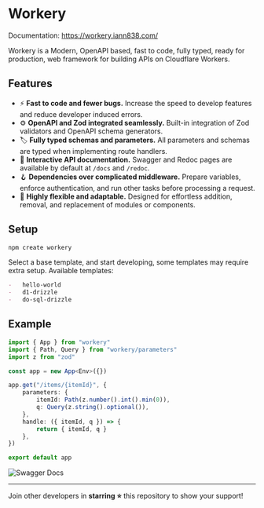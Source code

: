 # Workery

Documentation: https://workery.iann838.com/

Workery is a Modern, OpenAPI based, fast to code, fully typed, ready for production, web framework for building APIs on Cloudflare Workers.

## Features

-   ⚡️ **Fast to code and fewer bugs.** Increase the speed to develop features and reduce developer induced errors.
-   ⚙️ **OpenAPI and Zod integrated seamlessly.** Built-in integration of Zod validators and OpenAPI schema generators.
-   🏷️ **Fully typed schemas and parameters.** All parameters and schemas are typed when implementing route handlers.
-   📖 **Interactive API documentation.** Swagger and Redoc pages are available by default at `/docs` and `/redoc`.
-   🪝 **Dependencies over complicated middleware.** Prepare variables, enforce authentication, and run other tasks before processing a request.
-   🔩 **Highly flexible and adaptable.** Designed for effortless addition, removal, and replacement of modules or components.

## Setup

```sh
npm create workery
```

Select a base template, and start developing, some templates may require extra setup. Available templates:

```md
-   hello-world
-   d1-drizzle
-   do-sql-drizzle
```

## Example

```ts
import { App } from "workery"
import { Path, Query } from "workery/parameters"
import z from "zod"

const app = new App<Env>({})

app.get("/items/{itemId}", {
    parameters: {
        itemId: Path(z.number().int().min(0)),
        q: Query(z.string().optional()),
    },
    handle: ({ itemId, q }) => {
        return { itemId, q }
    },
})

export default app
```

![Swagger Docs](https://workery.iann838.com/swaggerdocs.jpg)

---

Join other developers in **starring ⭐** this repository to show your support!
